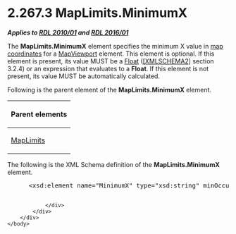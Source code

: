 <html dir="LTR" xmlns:mshelp="http://msdn.microsoft.com/mshelp" xmlns:ddue="http://ddue.schemas.microsoft.com/authoring/2003/5" xmlns:xlink="http://www.w3.org/1999/xlink" xmlns:tool="http://www.microsoft.com/tooltip">
    <head>
        <meta http-equiv="Content-Type" content="text/html; CHARSET=utf-8"></meta>
        <meta name="save" content="history"></meta>
        <title>2.267.3 MapLimits.MinimumX</title>
        <xml>
            <mshelp:toctitle title="2.267.3 MapLimits.MinimumX"></mshelp:toctitle>
            <mshelp:rltitle title="[MS-RDL]: MapLimits.MinimumX"></mshelp:rltitle>
            <mshelp:keyword index="A" term="f7ba8cf7-977d-4766-841d-0330ce873429"></mshelp:keyword>
            <mshelp:attr name="DCSext.ContentType" value="open specification"></mshelp:attr>
            <mshelp:attr name="AssetID" value="f7ba8cf7-977d-4766-841d-0330ce873429"></mshelp:attr>
            <mshelp:attr name="TopicType" value="kbRef"></mshelp:attr>
            <mshelp:attr name="DCSext.Title" value="[MS-RDL]: MapLimits.MinimumX" />
        </xml>
    </head>
    <body>
        <div id="header">
            <h1 class="heading">2.267.3 MapLimits.MinimumX</h1>
        </div>
        <div id="mainSection">
            <div id="mainBody">
                <div id="allHistory" class="saveHistory"></div>
                <div id="sectionSection0" class="section" name="collapseableSection">
                    

<p><b><i>Applies to </i></b><a href="3428e690-a348-4ec7-8a6a-8efb42d2cdee.md"><b><i>RDL 2010/01</i></b></a><b><i>
and </i></b><a href="52ce3983-2bfc-4e72-9359-42aaf5fe4509.md"><b><i>RDL 2016/01</i></b></a></p>

<p>The <b>MapLimits.MinimumX</b> element specifies the minimum
X value in <a href="b2482b3f-74ab-4ca8-a9e5-c07955011743.md#gt_0eca4039-3d5f-4fef-9ced-90ebd4d2bb22">map coordinates</a>
for a <a href="55679f1a-a5b6-4b08-b284-ff6e27deedb4.md">MapViewport</a>
element. This element is optional. If this element is present, its value MUST
be a <a href="c7d0946f-992e-4abc-a304-09b53e030692.md">Float</a> (<a href="https://go.microsoft.com/fwlink/?LinkId=90610">[XMLSCHEMA2]</a> section
3.2.4) or an expression that evaluates to a <b>Float</b>. If this element is
not present, its value MUST be automatically calculated.</p>

<p>Following is the parent element of the <b>MapLimits.MinimumX</b>
element.</p>

<table>
 <thead>
  <tr>
   <th>
   <p>Parent elements</p>
   </th>
  </tr>
 </thead>
 <tr>
  <td>
  <p><a href="161cc5bc-351c-44a2-b603-24cd0871ecbd.md">MapLimits</a></p>
  </td>
 </tr>
</table>

<p>The following is the XML Schema definition of the <b>MapLimits.MinimumX</b>
element.           </p>

<dl>
<dd>
<div><pre> &lt;xsd:element name=&quot;MinimumX&quot; type=&quot;xsd:string&quot; minOccurs=&quot;0&quot; /&gt;
  
</pre></div>
</dd></dl>


                </div>
            </div>
        </div>
    </body>
</html>